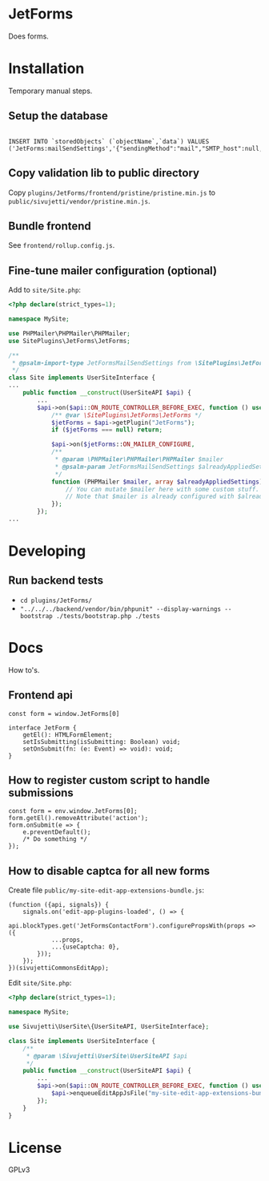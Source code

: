 # JetForms

Does forms.

# Installation

Temporary manual steps.

## Setup the database

```

INSERT INTO `storedObjects` (`objectName`,`data`) VALUES ('JetForms:mailSendSettings','{"sendingMethod":"mail","SMTP_host":null,"SMTP_port":null,"SMTP_username":null,"SMTP_password":null,"SMTP_secureProtocol":null}');
```

## Copy validation lib to public directory

Copy `plugins/JetForms/frontend/pristine/pristine.min.js` to `public/sivujetti/vendor/pristine.min.js`.

## Bundle frontend

See `frontend/rollup.config.js`.

## Fine-tune mailer configuration (optional)

Add to `site/Site.php`:

```php
<?php declare(strict_types=1);

namespace MySite;

use PHPMailer\PHPMailer\PHPMailer;
use SitePlugins\JetForms\JetForms;

/**
 * @psalm-import-type JetFormsMailSendSettings from \SitePlugins\JetForms\JetForms
 */
class Site implements UserSiteInterface {
...
    public function __construct(UserSiteAPI $api) {
        ...
        $api->on($api::ON_ROUTE_CONTROLLER_BEFORE_EXEC, function () use ($api) {
            /** @var \SitePlugins\JetForms\JetForms */
            $jetForms = $api->getPlugin("JetForms");
            if ($jetForms === null) return;

            $api->on($jetForms::ON_MAILER_CONFIGURE,
            /**
             * @param \PHPMailer\PHPMailer\PHPMailer $mailer
             * @psalm-param JetFormsMailSendSettings $alreadyAppliedSettings
             */
            function (PHPMailer $mailer, array $alreadyAppliedSettings) {
                // You can mutate $mailer here with some custom stuff.
                // Note that $mailer is already configured with $alreadyAppliedSettings at this point.
            });
        });
...
```

# Developing

## Run backend tests

- `cd plugins/JetForms/`
- `"../../../backend/vendor/bin/phpunit" --display-warnings --bootstrap ./tests/bootstrap.php ./tests`

# Docs

How to's.

## Frontend api

`const form = window.JetForms[0]`

```
interface JetForm {
    getEl(): HTMLFormElement;
    setIsSubmitting(isSubmitting: Boolean) void;
    setOnSubmit(fn: (e: Event) => void): void;
}
```

## How to register custom script to handle submissions

```
const form = env.window.JetForms[0];
form.getEl().removeAttribute('action');
form.onSubmit(e => {
    e.preventDefault();
    /* Do something */
});
```

## How to disable captca for all new forms

Create file `public/my-site-edit-app-extensions-bundle.js`:

```
(function ({api, signals}) {
    signals.on('edit-app-plugins-loaded', () => {
        api.blockTypes.get('JetFormsContactForm').configurePropsWith(props => ({
            ...props,
            ...{useCaptcha: 0},
        }));
    });
})(sivujettiCommonsEditApp);

```

Edit `site/Site.php`:

```php
<?php declare(strict_types=1);

namespace MySite;

use Sivujetti\UserSite\{UserSiteAPI, UserSiteInterface};

class Site implements UserSiteInterface {
    /**
     * @param \Sivujetti\UserSite\UserSiteAPI $api
     */
    public function __construct(UserSiteAPI $api) {
        ...
        $api->on($api::ON_ROUTE_CONTROLLER_BEFORE_EXEC, function () use ($api) {
            $api->enqueueEditAppJsFile("my-site-edit-app-extensions-bundle.js");
        });
    }
}

```

# License

GPLv3